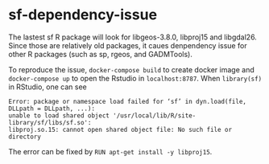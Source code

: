 # sf-dependency-issue

The lastest sf R package will look for libgeos-3.8.0, libproj15 and libgdal26. Since those are relatively old packages, it caues denpendency issue for other R packages (such as sp, rgeos, and GADMTools).

To reproduce the issue, `docker-compose build` to create docker image and `docker-compose up` to open the Rstudio in `localhost:8787`. When `library(sf)` in RStudio, one can see

```
Error: package or namespace load failed for ‘sf’ in dyn.load(file, DLLpath = DLLpath, ...):
unable to load shared object '/usr/local/lib/R/site-library/sf/libs/sf.so':
libproj.so.15: cannot open shared object file: No such file or directory
```

The error can be fixed by `RUN apt-get install -y libproj15`.
